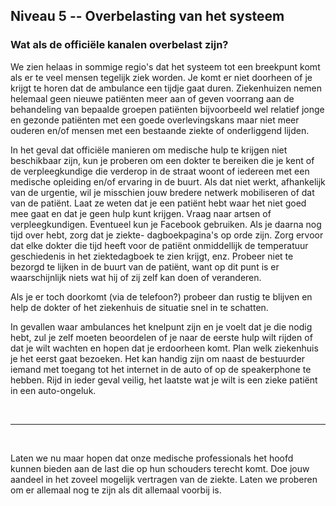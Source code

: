 ## Niveau 5 -- Overbelasting van het systeem

### Wat als de officiële kanalen overbelast zijn?

We zien helaas in sommige regio's dat het systeem tot een breekpunt komt als er te veel mensen tegelijk ziek worden. Je komt er niet doorheen of je krijgt te horen dat de ambulance een tijdje gaat duren. Ziekenhuizen nemen helemaal geen nieuwe patiënten meer aan of geven voorrang aan de behandeling van bepaalde groepen patiënten bijvoorbeeld wel relatief jonge en gezonde patiënten met een goede overlevingskans maar niet meer ouderen en/of mensen met een bestaande ziekte of onderliggend lijden.

In het geval dat officiële manieren om medische hulp te krijgen niet beschikbaar zijn, kun je proberen om een dokter te bereiken die je kent of de verpleegkundige die verderop in de straat woont of iedereen met een medische opleiding en/of ervaring in de buurt. Als dat niet werkt, afhankelijk van de urgentie, wil je misschien jouw bredere netwerk mobiliseren of dat van de patiënt. Laat ze weten dat je een patiënt hebt waar het niet goed mee gaat en dat je geen hulp kunt krijgen. Vraag naar artsen of verpleegkundigen. Eventueel kun je Facebook gebruiken. Als je daarna nog tijd over hebt, zorg dat je ziekte- dagboekpagina's op orde zijn. Zorg ervoor dat elke dokter die tijd heeft voor de patiënt onmiddellijk de temperatuur geschiedenis in het ziektedagboek te zien krijgt, enz. Probeer niet te bezorgd te lijken in de buurt van de patiënt, want op dit punt is er waarschijnlijk niets wat hij of zij zelf kan doen of veranderen.

Als je er toch doorkomt (via de telefoon?) probeer dan rustig te blijven en help de dokter of het ziekenhuis de situatie snel in te schatten. 

In gevallen waar ambulances het knelpunt zijn en je voelt dat je die nodig hebt, zul je zelf moeten beoordelen of je naar de eerste hulp wilt rijden of dat je wilt wachten en hopen dat je erdoorheen komt. Plan welk ziekenhuis je het eerst gaat bezoeken. Het kan handig zijn om naast de bestuurder iemand met toegang tot het internet in de auto of op de speakerphone te hebben. Rijd in ieder geval veilig, het laatste wat je wilt is een zieke patiënt in een auto-ongeluk.

&nbsp;

----

&nbsp;

Laten we nu maar hopen dat onze medische professionals het hoofd kunnen bieden aan de last die op hun schouders terecht komt. Doe jouw aandeel in het zoveel mogelijk vertragen van de ziekte. Laten we proberen om er allemaal nog te zijn als dit allemaal voorbij is.
